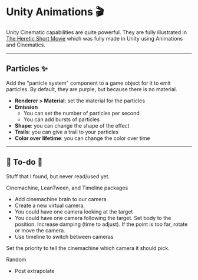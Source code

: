 # Unity Animations 🎬

<div class="row row-cols-lg-2"><div>

Unity Cinematic capabilities are quite powerful. They are fully illustrated in [The Heretic Short Movie](https://www.youtube.com/watch?v=iQZobAhgayA) which was fully made in Unity using Animations and Cinematics.
</div><div>
</div></div>

<hr class="sep-both">

## Particles ✨

<div class="row row-cols-lg-2"><div>

Add the "particle system" component to a game object for it to emit particles. By default, they are purple, but because there is no material.

* **Renderer > Material**: set the material for the particles
* **Emission**
    * You can set the number of particles per second
    * You can add bursts of particles
* **Shape**: you can change the shape of the effect
* **Trails**: you can give a trail to your particles
* **Color over lifetime**: you can change the color over time
</div><div>
</div></div>

<hr class="sep-both">

## 👻 To-do 👻

Stuff that I found, but never read/used yet.

<div class="row row-cols-lg-2"><div>

Cinemachine, LeanTween, and Timeline packages

* Add cinemachine brain to our camera
* Create a new virtual camera.
* You could have one camera looking at the target
* You could have one camera following the target. Set body to the position. Increase damping (time to adjust). If the point is too far, rotate or move the camera.
* Use timeline to switch between cameras

Set the priority to tell the cinemachine which camera it should pick.
</div><div>

Random

* Post extrapolate
</div></div>